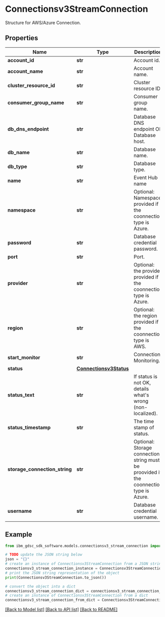 # Connectionsv3StreamConnection

Structure for AWS/Azure Connection.

## Properties

Name | Type | Description | Notes
------------ | ------------- | ------------- | -------------
**account_id** | **str** | Account id. | [optional] 
**account_name** | **str** | Account name. | [optional] 
**cluster_resource_id** | **str** | Cluster resource ID. | [optional] 
**consumer_group_name** | **str** | Consumer group name. | [optional] 
**db_dns_endpoint** | **str** | Database DNS endpoint OR Database host. | [optional] 
**db_name** | **str** | Database name. | [optional] 
**db_type** | **str** | Database type. | [optional] 
**name** | **str** | Event Hub name || Stream name. | [optional] 
**namespace** | **str** | Optional: Namespace provided if the coonnection type is Azure. | [optional] 
**password** | **str** | Database credential password. | [optional] 
**port** | **str** | Port. | [optional] 
**provider** | **str** | Optional: the provider provided if the coonnection type is Azure. | [optional] 
**region** | **str** | Optional: the region provided if the coonnection type is AWS. | [optional] 
**start_monitor** | **str** | Connection Monitoring. | [optional] 
**status** | [**Connectionsv3Status**](Connectionsv3Status.md) |  | [optional] 
**status_text** | **str** | If status is not OK, details what&#39;s wrong (non-localized). | [optional] 
**status_timestamp** | **str** | The time stamp of status. | [optional] 
**storage_connection_string** | **str** | Optional: Storage connection string must be proovided if the coonnection type is Azure. | [optional] 
**username** | **str** | Database credential username. | [optional] 

## Example

```python
from ibm_gdsc_sdk_software.models.connectionsv3_stream_connection import Connectionsv3StreamConnection

# TODO update the JSON string below
json = "{}"
# create an instance of Connectionsv3StreamConnection from a JSON string
connectionsv3_stream_connection_instance = Connectionsv3StreamConnection.from_json(json)
# print the JSON string representation of the object
print(Connectionsv3StreamConnection.to_json())

# convert the object into a dict
connectionsv3_stream_connection_dict = connectionsv3_stream_connection_instance.to_dict()
# create an instance of Connectionsv3StreamConnection from a dict
connectionsv3_stream_connection_from_dict = Connectionsv3StreamConnection.from_dict(connectionsv3_stream_connection_dict)
```
[[Back to Model list]](../README.md#documentation-for-models) [[Back to API list]](../README.md#documentation-for-api-endpoints) [[Back to README]](../README.md)


